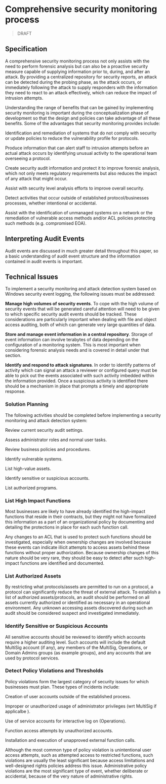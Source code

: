 # Comprehensive security monitoring process

> DRAFT

## Specification 

A comprehensive security monitoring process not only assists with the need to perform forensic analysis but can also be a proactive security measure capable of supplying information prior to, during, and after an attack. By providing a centralized repository for security reports, an attack can be detected during the probing phase, as the attack occurs, or immediately following the attack to supply responders with the information they need to react to an attack effectively, which can reduce the impact of intrusion attempts.


Understanding the range of benefits that can be gained by implementing security monitoring is important during the conceptualization phase of development so that the design and policies can take advantage of all these benefits. Some of the advantages that security monitoring provides include:

Identification and remediation of systems that do not comply with security or update policies to reduce the vulnerability profile for protocols.

Produce information that can alert staff to intrusion attempts before an actual attack occurs by identifying unusual activity to the operational team overseeing a protocol.

Create security audit information and protect it to improve forensic analysis, which not only meets regulatory requirements but also reduces the impact of any attack that might occur.

Assist with security level analysis efforts to improve overall security.

Detect activities that occur outside of established protocol/businesses processes, whether intentional or accidental.

Assist with the identification of unmanaged systems on a network or the remediation of vulnerable access methods and/or ACL policies protecting such methods (e.g. compromised EOA).


## Interpreting Audit Events

Audit events are discussed in much greater detail throughout this paper, so a basic understanding of audit event structure and the information contained in audit events is important.


## Technical Issues

To implement a security monitoring and attack detection system based on Windows security event logging, the following issues must be addressed:

**Manage high volumes of security events**. To cope with the high volume of security events that will be generated careful attention will need to be given to which specific security audit events should be tracked. These considerations are particularly important when dealing with file and object access auditing, both of which can generate very large quantities of data.

**Store and manage event information in a central repository**. Storage of event information can involve terabytes of data depending on the configuration of a monitoring system. This is most important when considering forensic analysis needs and is covered in detail under that section.

**Identify and respond to attack signatures**. In order to identify patterns of activity which can signal an attack a reviewer or configured query must be able to pick out the events associated with such activity imbedded within the information provided. Once a suspicious activity is identified there should be a mechanism in place that prompts a timely and appropriate response.


### Solution Planning
The following activities should be completed before implementing a security monitoring and attack detection system:

Review current security audit settings.

Assess administrator roles and normal user tasks.

Review business policies and procedures.

Identify vulnerable systems.

List high-value assets.

Identify sensitive or suspicious accounts.

List authorized programs.


### List High Impact Functions
Most businesses are likely to have already identified the high-impact functions that reside in their contracts, but they might not have formalized this information as a part of an organizational policy by documenting and detailing the protections in place for each such function call.

Any changes to an ACL that is used to protect such functions should be investigated, especially when ownership changes are involved because these events can indicate illicit attempts to access assets behind these functions without proper authorization. Because ownership changes of this nature should be very rare, they should be easy to detect after such high-impact functions are identified and documented.


### List Authorized Assets
By restricting what protocols/assets are permitted to run on a protocol, a protocol can significantly reduce the threat of external attack. To establish a list of authorized assets/protocols, an audit should be performed on all assets currently authorized or identified as necessary in an operational environment. Any unknown accessing assets discovered during such an audit should be considered suspect and investigated immediately.

### Identify Sensitive or Suspicious Accounts

All sensitive accounts should be reviewed to identify which accounts require a higher auditing level. Such accounts will include the default MultiSig account (if any), any members of the MultiSig, Operations, or Domain Admins groups (as example groups), and any accounts that are used by protocol services.


### Detect Policy Violations and Thresholds
Policy violations form the largest category of security issues for which businesses must plan. These types of incidents include:

Creation of user accounts outside of the established process.

Improper or unauthorized usage of administrator privileges (wrt MultiSig if applicalbe ).

Use of service accounts for interactive log on (Operations).

Function access attempts by unauthorized accounts.

Installation and execution of unapproved external function calls.

Although the most common type of policy violation is unintentional user access attempts, such as attempted access to restricted functions, such violations are usually the least significant because access limitations and well-designed rights policies address this issue. Administrative policy violations are the most significant type of event, whether deliberate or accidental, because of the very nature of administrative rights.
